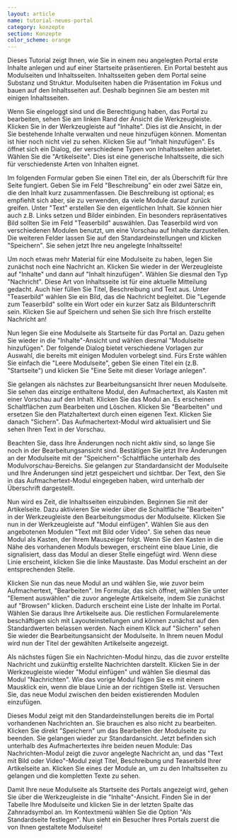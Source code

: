 ```yaml
---
layout: article
name: tutorial-neues-portal
category: konzepte
section: Konzepte
color_scheme: orange
---
```


Dieses Tutorial zeigt Ihnen, wie Sie in einem neu angelegten Portal erste Inhalte anlegen und auf einer Startseite präsentieren. Ein Portal besteht aus Modulseiten und Inhaltsseiten. Inhaltsseiten geben dem Portal seine Substanz und Struktur. Modulseiten haben die Präsentation im Fokus und bauen auf den Inhaltsseiten auf. Deshalb beginnen Sie am besten mit einigen Inhaltsseiten.

Wenn Sie eingeloggt sind und die Berechtigung haben, das Portal zu bearbeiten, sehen Sie am linken Rand der Ansicht die Werkzeugleiste. Klicken Sie in der Werkzeugleiste auf "Inhalte". Dies ist die Ansicht, in der Sie bestehende Inhalte verwalten und neue hinzufügen können. Momentan ist hier noch nicht viel zu sehen. Klicken Sie auf "Inhalt hinzufügen". Es öffnet sich ein Dialog, der verschiedene Typen von Inhaltsseiten anbietet. Wählen Sie die "Artikelseite". Dies ist eine generische Inhaltsseite, die sich für verschiedenste Arten von Inhalten eignet.

Im folgenden Formular geben Sie einen Titel ein, der als Überschrift für Ihre Seite fungiert. Geben Sie im Feld "Beschreibung" ein oder zwei Sätze ein, die den Inhalt kurz zusammenfassen. Die Beschreibung ist optional; es empfiehlt sich aber, sie zu verwenden, da viele Module darauf zurück greifen. Unter "Text" erstellen Sie den eigentlichen Inhalt. Sie können hier auch z.B. Links setzen und Bilder einbinden. Ein besonders repräsentatives Bild sollten Sie im Feld "Teaserbild" auswählen. Das Teaserbild wird von verschiedenen Modulen benutzt, um eine Vorschau auf Inhalte darzustellen. Die weiteren Felder lassen Sie auf den Standardeinstellungen und klicken "Speichern". Sie sehen jetzt Ihre neu angelegte Inhaltsseite!

Um noch etwas mehr Material für eine Modulseite zu haben, legen Sie zunächst noch eine Nachricht an. Klicken Sie wieder in der Werzeugleiste auf "Inhalte" und dann auf "Inhalt hinzufügen". Wählen Sie diesmal den Typ "Nachricht". Diese Art von Inhaltsseite ist für eine aktuelle Mitteilung gedacht. Auch hier füllen Sie Titel, Beschreibung und Text aus. Unter "Teaserbild" wählen Sie ein Bild, das die Nachricht begleitet. Die "Legende zum Teaserbild" sollte ein Wort oder ein kurzer Satz als Bildunterschrift sein. Klicken Sie auf Speichern und sehen Sie sich Ihre frisch erstellte Nachricht an!

Nun legen Sie eine Modulseite als Startseite für das Portal an. Dazu gehen Sie wieder in die "Inhalte"-Ansicht und wählen diesmal "Modulseite hinzufügen". Der folgende Dialog bietet verschiedene Vorlagen zur Auswahl, die bereits mit einigen Modulen vorbelegt sind. Fürs Erste wählen Sie einfach die "Leere Modulseite", geben Sie einen Titel ein (z.B. "Startseite") und klicken Sie "Eine Seite mit dieser Vorlage anlegen".

Sie gelangen als nächstes zur Bearbeitungsansicht Ihrer neuen Modulseite. Sie sehen das einzige enthaltene Modul, den Aufmachertext, als Kasten mit einer Vorschau auf den Inhalt. Klicken Sie das Modul an. Es erscheinen Schaltflächen zum Bearbeiten und Löschen. Klicken Sie "Bearbeiten" und ersetzen Sie den Platzhaltertext durch einen eigenen Text. Klicken Sie danach "Sichern". Das Aufmachertext-Modul wird aktualisiert und Sie sehen Ihren Text in der Vorschau.

Beachten Sie, dass Ihre Änderungen noch nicht aktiv sind, so lange Sie noch in der Bearbeitungsansicht sind. Bestätigen Sie jetzt Ihre Änderungen an der Modulseite mit der "Speichern"-Schaltfläche unterhalb des Modulvorschau-Bereichs. Sie gelangen zur Standardansicht der Modulseite und Ihre Änderungen sind jetzt gespeichert und sichtbar. Der Text, den Sie in das Aufmachertext-Modul eingegeben haben, wird unterhalb der Überschrift dargestellt.

Nun wird es Zeit, die Inhaltsseiten einzubinden. Beginnen Sie mit der Artikelseite. Dazu aktivieren Sie wieder über die Schaltfläche "Bearbeiten" in der Werkzeugleiste den Bearbeitungsmodus der Modulseite. Klicken Sie nun in der Werkzeugleiste auf "Modul einfügen". Wählen Sie aus den angebotenen Modulen "Text mit Bild oder Video". Sie sehen das neue Modul als Kasten, der Ihrem Mauszeiger folgt. Wenn Sie den Kasten in die Nähe des vorhandenen Moduls bewegen, erscheint eine blaue Linie, die signalisiert, dass das Modul an dieser Stelle eingefügt wird. Wenn diese Linie erscheint, klicken Sie die linke Maustaste. Das Modul erscheint an der entsprechenden Stelle.

Klicken Sie nun das neue Modul an und wählen Sie, wie zuvor beim Aufmachertext, "Bearbeiten". Im Formular, das sich öffnet, wählen Sie unter "Element auswählen" die zuvor angelegte Artikelseite, indem Sie zunächst auf "Browsen" klicken. Dadurch erscheint eine Liste der Inhalte im Portal. Wählen Sie daraus Ihre Artikelseite aus. Die restlichen Formularelemente beschäftigen sich mit Layouteinstellungen und können zunächst auf den Standardwerten belassen werden. Nach einem Klick auf "Sichern" sehen Sie wieder die Bearbeitungsansicht der Modulseite. In Ihrem neuen Modul wird nun der Titel der gewählten Artikelseite angezeigt.

Als nächstes fügen Sie ein Nachrichten-Modul hinzu, das die zuvor erstellte Nachricht und zukünftig erstellte Nachrichten darstellt. Klicken Sie in der Werkzeugleiste wieder "Modul einfügen" und wählen Sie diesmal das Modul "Nachrichten". Wie das vorige Modul fügen Sie es mit einem Mausklick ein, wenn die blaue Linie an der richtigen Stelle ist. Versuchen Sie, das neue Modul zwischen den beiden existierenden Modulen einzufügen.

Dieses Modul zeigt mit den Standardeinstellungen bereits die im Portal vorhandenen Nachrichten an. Sie brauchen es also nicht zu bearbeiten. Klicken Sie direkt "Speichern" um das Bearbeiten der Modulseite zu beenden. Sie gelangen wieder zur Standardansicht. Jetzt befinden sich unterhalb des Aufmachertextes ihre beiden neuen Module: Das Nachrichten-Modul zeigt die zuvor angelegte Nachricht an, und das "Text mit Bild oder Video"-Modul zeigt Titel, Beschreibung und Teaserbild Ihrer Artikelseite an. Klicken Sie eines der Module an, um zu den Inhaltsseiten zu gelangen und die kompletten Texte zu sehen.

Damit Ihre neue Modulseite als Startseite des Portals angezeigt wird, gehen Sie über die Werkzeugleiste in die "Inhalte"-Ansicht. Finden Sie in der Tabelle Ihre Modulseite und klicken Sie in der letzten Spalte das Zahnradsymbol an. Im Kontextmenü wählen Sie die Option "Als Standardseite festlegen". Nun sieht ein Besucher Ihres Portals zuerst die von Ihnen gestaltete Modulseite!
